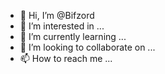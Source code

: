 - 👋 Hi, I’m @Bifzord
- 👀 I’m interested in ...
- 🌱 I’m currently learning ...
- 💞️ I’m looking to collaborate on ...
- 📫 How to reach me ...

<!---
Bifzord/Bifzord is a ✨ special ✨ repository because its `README.md` (this file) appears on your GitHub profile.
You can click the Preview link to take a look at your changes.
--->
